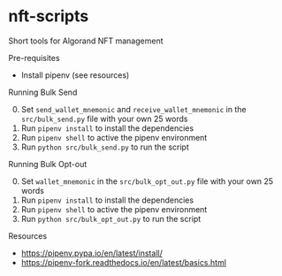 # nft-scripts
Short tools for Algorand NFT management

Pre-requisites

- Install pipenv (see resources)

Running Bulk Send

0. Set `send_wallet_mnemonic` and `receive_wallet_mnemonic` in the `src/bulk_send.py` file with your own 25 words
1. Run `pipenv install` to install the dependencies
2. Run `pipenv shell` to active the pipenv environment
3. Run `python src/bulk_send.py` to run the script

Running Bulk Opt-out

0. Set `wallet_mnemonic` in the `src/bulk_opt_out.py` file with your own 25 words
1. Run `pipenv install` to install the dependencies
2. Run `pipenv shell` to active the pipenv environment
3. Run `python src/bulk_opt_out.py` to run the script


Resources

- https://pipenv.pypa.io/en/latest/install/
- https://pipenv-fork.readthedocs.io/en/latest/basics.html
